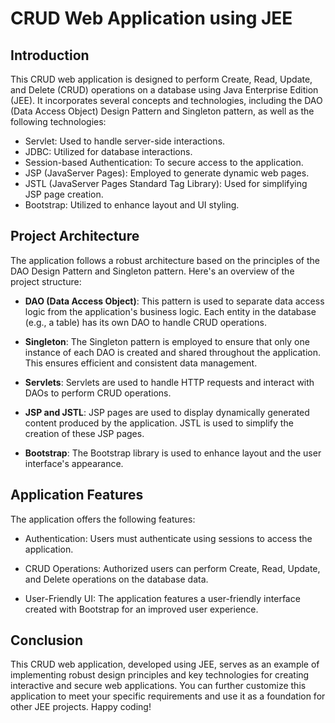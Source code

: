 # CRUD Web Application using JEE

## Introduction

This CRUD web application is designed to perform Create, Read, Update, and Delete (CRUD) operations on a database using Java Enterprise Edition (JEE). It incorporates several concepts and technologies, including the DAO (Data Access Object) Design Pattern and Singleton pattern, as well as the following technologies:

- Servlet: Used to handle server-side interactions.
- JDBC: Utilized for database interactions.
- Session-based Authentication: To secure access to the application.
- JSP (JavaServer Pages): Employed to generate dynamic web pages.
- JSTL (JavaServer Pages Standard Tag Library): Used for simplifying JSP page creation.
- Bootstrap: Utilized to enhance layout and UI styling.

## Project Architecture

The application follows a robust architecture based on the principles of the DAO Design Pattern and Singleton pattern. Here's an overview of the project structure:

- **DAO (Data Access Object)**: This pattern is used to separate data access logic from the application's business logic. Each entity in the database (e.g., a table) has its own DAO to handle CRUD operations.

- **Singleton**: The Singleton pattern is employed to ensure that only one instance of each DAO is created and shared throughout the application. This ensures efficient and consistent data management.

- **Servlets**: Servlets are used to handle HTTP requests and interact with DAOs to perform CRUD operations.

- **JSP and JSTL**: JSP pages are used to display dynamically generated content produced by the application. JSTL is used to simplify the creation of these JSP pages.

- **Bootstrap**: The Bootstrap library is used to enhance layout and the user interface's appearance.

## Application Features

The application offers the following features:

- Authentication: Users must authenticate using sessions to access the application.

- CRUD Operations: Authorized users can perform Create, Read, Update, and Delete operations on the database data.

- User-Friendly UI: The application features a user-friendly interface created with Bootstrap for an improved user experience.

## Conclusion

This CRUD web application, developed using JEE, serves as an example of implementing robust design principles and key technologies for creating interactive and secure web applications. You can further customize this application to meet your specific requirements and use it as a foundation for other JEE projects. Happy coding!
